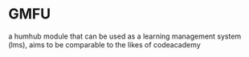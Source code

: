 # GMFU
a humhub module that can be used as a learning management system (lms), aims to be comparable to the likes of codeacademy 
